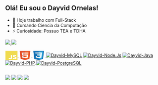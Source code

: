 ## Olá! Eu sou o Dayvid Ornelas!

- 🔭 Hoje trabalho com Full-Stack
- 🌱 Cursando Ciencia da Computação
- ⚡ Curiosidade: Possuo TEA e TDHA

<div>
  <a href="https://www.workana.com/freelancer/84391de018aa7391cd57d27962a61d75">
  <img height="180em" src="https://github-readme-stats.vercel.app/api?username=Dayvid-Ornelas&show_icons=true&theme=dark&include_all_commits=true&count_private=true"/>
  <img height="180em" src="https://github-readme-stats.vercel.app/api/top-langs/?username=Dayvid-Ornelas&layout=compact&langs_count=16&theme=dark"/>
</div>

<div style="display: inline_block"><br>
  <img align="center" alt="Dayvid-Js" height="30" width="40" src="https://raw.githubusercontent.com/devicons/devicon/master/icons/javascript/javascript-plain.svg">
  <img align="center" alt="Dayvid-HTML" height="30" width="40" src="https://raw.githubusercontent.com/devicons/devicon/master/icons/html5/html5-original.svg">
  <img align="center" alt="Dayvid-CSS" height="30" width="40" src="https://raw.githubusercontent.com/devicons/devicon/master/icons/css3/css3-original.svg">
  <img align="center" alt="Dayvid-MySQL" height="30" width="40" src="https://github.com/railwayapp/devicons/blob/main/static/i/mysql.svg">
  <img align="center" alt="Dayvid-Node.Js" height="30" width="40" src="https://github.com/railwayapp/devicons/blob/main/static/i/nodejs.svg">
  <img align="center" alt="Dayvid-Java" height="30" width="40" src="https://github.com/railwayapp/devicons/blob/main/static/i/java.svg">
  <img align="center" alt="Dayvid-PHP" height="30" width="40" src="https://github.com/railwayapp/devicons/blob/main/static/i/php.svg">
  <img align="center" alt="Dayvid-PostgreSQL" height="30" width="40" src="https://github.com/railwayapp/devicons/blob/main/static/i/postgresql.svg">
</div>
  
  ##
 
<div> 
  <a href="https://www.instagram.com/christiandayvid?igsh=MWhpczFxbXAwbG8ydw==" target="_blank"><img src="https://img.shields.io/badge/-Instagram-%23E4405F?style=for-the-badge&logo=instagram&logoColor=white" target="_blank"></a>
  <a href="https://discord.com/users/761781855791874070" target="_blank"><img src="https://img.shields.io/badge/Discord-7289DA?style=for-the-badge&logo=discord&logoColor=white" target="_blank"></a> 
  <a href = "mailto:dayvidcristhian19@gmail.com"><img src="https://img.shields.io/badge/-Gmail-%23333?style=for-the-badge&logo=gmail&logoColor=white" target="_blank"></a>
  <a href="https://www.linkedin.com/in/dayvid-ornelas-459b61249" target="_blank"><img src="https://img.shields.io/badge/-LinkedIn-%230077B5?style=for-the-badge&logo=linkedin&logoColor=white" target="_blank"></a> 
  
</div>

